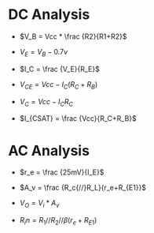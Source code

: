 # DC Analysis

* $V_B = Vcc * \frac {R2}{R1+R2}$

* $V_E = V_B - 0.7v$

* $I_C = \frac {V_E}{R_E}$

* $V_{CE} = Vcc - I_C(R_C + R_B)$

* $V_C = Vcc - I_CR_C$

* $I_{CSAT} = \frac {Vcc}{R_C+R_B}$

# AC Analysis

* $r_e = \frac {25mV}{I_E}$

* $A_v = \frac {R_c{//}R_L}{r_e+R_{E1}}$

* $V_O = V_i * A_v$

* $R_in = R_1{//}R_2{//}\beta(r_e+R_{E1})$
